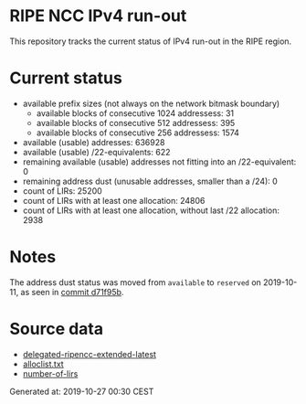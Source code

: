 # RIPE NCC IPv4 run-out
This repository tracks the current status of IPv4 run-out in the RIPE region.

# Current status
- available prefix sizes (not always on the network bitmask boundary)
  - available blocks of consecutive 1024 addressess: 31
  - available blocks of consecutive 512 addressess: 395
  - available blocks of consecutive 256 addressess: 1574
- available (usable) addresses: 636928
- available (usable) /22-equivalents: 622
- remaining available (usable) addresses not fitting into an /22-equivalent: 0
- remaining address dust (unusable addresses, smaller than a /24): 0
- count of LIRs: 25200
- count of LIRs with at least one allocation: 24806
- count of LIRs with at least one allocation, without last /22 allocation: 2938

# Notes
The address dust status was moved from `available` to `reserved` on 2019-10-11, as seen in [commit d71f95b](https://github.com/zajdee/ripe-ncc-ipv4-runout/commit/d71f95b1f7c9f639556e395e4ad0f41e54834954).

# Source data
- [delegated-ripencc-extended-latest](https://ftp.ripe.net/pub/stats/ripencc/delegated-ripencc-extended-latest)
- [alloclist.txt](https://ftp.ripe.net/pub/stats/ripencc/membership/alloclist.txt)
- [number-of-lirs](https://labs.ripe.net/statistics/number-of-lirs)

Generated at: 2019-10-27 00:30 CEST
